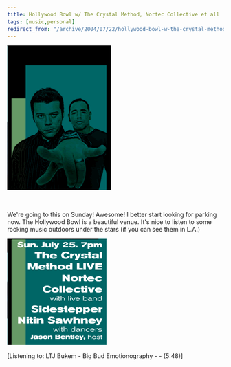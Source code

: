 ```yaml
---
title: Hollywood Bowl w/ The Crystal Method, Nortec Collective et all
tags: [music,personal]
redirect_from: "/archive/2004/07/22/hollywood-bowl-w-the-crystal-method-nortec-collective-et-all.aspx/"
---
```


![The Crystal Method](/assets/images/crystalmethodpic.gif)

    

We're going to this on Sunday! Awesome! I better start looking for
parking now. The Hollywood Bowl is a beautiful venue. It's nice to
listen to some rocking music outdoors under the stars (if you can see
them in L.A.)

![Lineup](/assets/images/hollywoodBowlLineup.gif)

[Listening to: LTJ Bukem - Big Bud Emotionography - - (5:48)]

